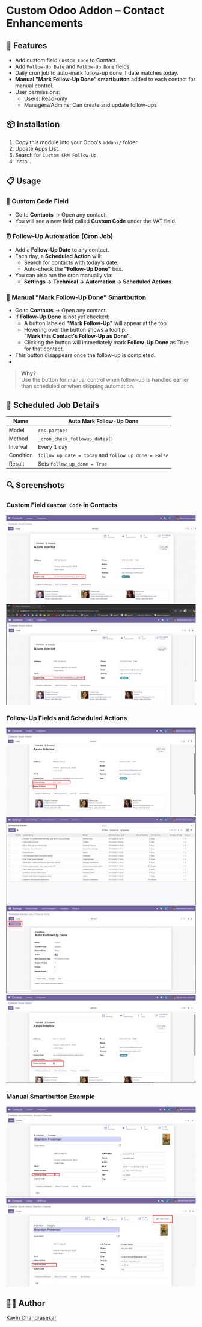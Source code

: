 # Custom Odoo Addon – Contact Enhancements

## 📌 Features
- Add custom field `Custom Code` to Contact.
- Add `Follow-Up Date` and `Follow-Up Done` fields.
- Daily cron job to auto-mark follow-up done if date matches today.
- **Manual "Mark Follow-Up Done" smartbutton** added to each contact for manual control.
- User permissions:
  - Users: Read-only
  - Managers/Admins: Can create and update follow-ups

## 📦 Installation
1. Copy this module into your Odoo's `addons/` folder.
2. Update Apps List.
3. Search for `Custom CRM Follow-Up`.
4. Install.

## 📋 Usage

### 🧩 Custom Code Field
- Go to **Contacts** → Open any contact.
- You will see a new field called **Custom Code** under the VAT field.

### ⏰ Follow-Up Automation (Cron Job)
- Add a **Follow-Up Date** to any contact.
- Each day, a **Scheduled Action** will:
  - Search for contacts with today's date.
  - Auto-check the **"Follow-Up Done"** box.
- You can also run the cron manually via:
  - **Settings → Technical → Automation → Scheduled Actions**.

### 🔘 Manual "Mark Follow-Up Done" Smartbutton
- Go to **Contacts** → Open any contact.
- If **Follow-Up Done** is not yet checked:
  - A button labeled **"Mark Follow-Up"** will appear at the top.
  - Hovering over the button shows a tooltip:  
    **"Mark this Contact's Follow-Up as Done"**.
  - Clicking the button will immediately mark **Follow-Up Done** as True for that contact.
- This button disappears once the follow-up is completed.
- 

> **Why?**  
> Use the button for manual control when follow-up is handled earlier than scheduled or when skipping automation.

## 📅 Scheduled Job Details

| Name                | Auto Mark Follow-Up Done |
|---------------------|---------------------------|
| Model               | `res.partner`             |
| Method              | `_cron_check_followup_dates()` |
| Interval            | Every 1 day               |
| Condition           | `follow_up_date = today` and `follow_up_done = False` |
| Result              | Sets `follow_up_done = True` |

## 🔍 Screenshots

### Custom Field `Custom Code` in Contacts
![screenshot-contacts-custom-field.png](static%2Fdescription%2Fscreenshot-contacts-custom-field.png)
![screenshot-custom-addon-app.png](static%2Fdescription%2Fscreenshot-custom-addon-app.png)

### Follow-Up Fields and Scheduled Actions
![ss-followup-fields.png](static%2Fdescription%2Fss-followup-fields.png)
![ss-scheduled-action-page.png](static%2Fdescription%2Fss-scheduled-action-page.png)
![ss-cronjob-run-manually.png](static%2Fdescription%2Fss-cronjob-run-manually.png)
![ss-cron-job-output.png](static%2Fdescription%2Fss-cron-job-output.png)

### Manual Smartbutton Example
![ss-after-mark-followup-done.png](static%2Fdescription%2Fss-after-mark-followup-done.png)
![ss-before-mark-followup-done.png](static%2Fdescription%2Fss-before-mark-followup-done.png)

## 🧑‍💻 Author
[Kavin Chandrasekar](https://github.com/KavainChandrasekar)
